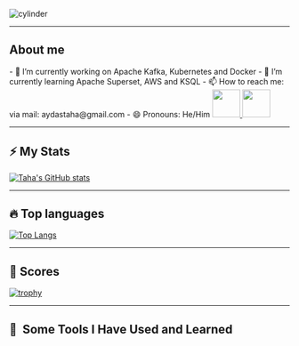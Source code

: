 
![cylinder](https://capsule-render.vercel.app/api?type=cylinder&color=gradient&text=Welcome&nbsp;My&nbsp;Page&fontAlignY=45&fontSize=40&height=150&animation=blinking&desc=Yeah%20it's%20me&descAlignY=70)


---
<h2>About me</h2>
- 🔭 I’m currently working on Apache Kafka, Kubernetes and Docker
- 🌱 I’m currently learning Apache Superset, AWS and KSQL
- 📫 How to reach me: via mail: aydastaha@gmail.com
- 😄 Pronouns: He/Him



<a href="https://www.linkedin.com/in/tahaaydas">
  <img height="50" src="https://cdn3.iconfinder.com/data/icons/picons-social/57/11-linkedin-512.png"/>
</a>

<a href="https://github.com/TahaAydas">
  <img height="50" src="https://1000logos.net/wp-content/uploads/2021/05/GitHub-logo.png"/>
</a>

---
<h2>⚡ My Stats</h2>

[![Taha's GitHub stats](https://github-readme-stats.vercel.app/api?username=tahaaydas&theme=radical)](https://github.com/tahaaydas/github-readme-stats)

---
<h2>🔥 Top languages</h2>

[![Top Langs](https://github-readme-stats.vercel.app/api/top-langs/?username=tahaaydas&layout=donut&theme=radical)](https://github.com/anuraghazra/github-readme-stats)

---
<h2>🎇 Scores</h2>

[![trophy](https://github-profile-trophy.vercel.app/?username=tahaaydas&theme=onedark)](https://github.com/tahaaydas/github-profile-trophy)

---
<h2> 🚀 &nbsp;Some Tools I Have Used and Learned</h2>
<p align="left">
<!--
<img src="https://cdn.jsdelivr.net/gh/devicons/devicon/icons/vscode/vscode-original.svg" alt="vscode" width="45" height="45"/>
<img src="https://cdn.jsdelivr.net/gh/devicons/devicon/icons/bash/bash-original.svg" alt="bash" width="45" height="45"/>
<img src="https://cdn.jsdelivr.net/gh/devicons/devicon/icons/php/php-original.svg" alt="php" width="45" height="45"/>
-->
</p>
